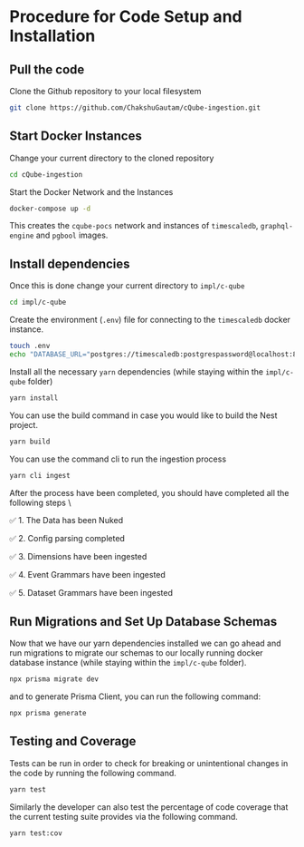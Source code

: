 # Procedure for Code Setup and Installation

## Pull the code

Clone the Github repository to your local filesystem

```bash
git clone https://github.com/ChakshuGautam/cQube-ingestion.git
```

## Start Docker Instances

Change your current directory to the cloned repository

```bash
cd cQube-ingestion
```

Start the Docker Network and the Instances

```bash
docker-compose up -d
```

This creates the `cqube-pocs` network and instances of `timescaledb`, `graphql-engine` and `pgbool` images.

## Install dependencies

Once this is done change your current directory to `impl/c-qube`

```bash
cd impl/c-qube
```

Create the environment (`.env`) file for connecting to the `timescaledb` docker instance.

```bash
touch .env
echo "DATABASE_URL="postgres://timescaledb:postgrespassword@localhost:8001/postgres?sslmode=disable"" > .env
```

Install all the necessary `yarn` dependencies (while staying within the `impl/c-qube` folder)

```bash
yarn install
```

You can use the build command in case you would like to build the Nest project.

```bash
yarn build
```
You can use the command cli to run the ingestion process

```bash
yarn cli ingest
```  
After the process have been completed, you should have completed all the following steps \

✅ 1. The Data has been Nuked 

✅ 2. Config parsing completed 

✅ 3. Dimensions have been ingested

✅ 4. Event Grammars have been ingested

✅ 5. Dataset Grammars have been ingested
## Run Migrations and Set Up Database Schemas

Now that we have our yarn dependencies installed we can go ahead and run migrations to migrate our schemas to our locally running docker database instance (while staying within the `impl/c-qube` folder).

```bash
npx prisma migrate dev
```
and to generate Prisma Client, you can run the following command:
```bash
npx prisma generate
```
## Testing and Coverage

Tests can be run in order to check for breaking or unintentional changes in the code by running the following command.

```bash
yarn test
```

Similarly the developer can also test the percentage of code coverage that the current testing suite provides via the following command.

```bash
yarn test:cov
```
